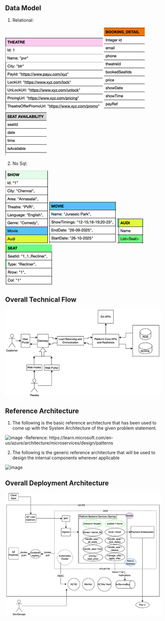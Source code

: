 Data Model
----------
1) Relational:

![img_1.png](img_1.png)  ![img_2.png](img_2.png)  ![img_3.png](img_3.png)

2) No Sql:

![img_4.png](img_4.png)  ![img_5.png](img_5.png)  ![img_6.png](img_6.png)  ![img_7.png](img_7.png)
			

Overall Technical Flow
-----------------------
![img_8.png](img_8.png)

Reference Architecture
----------------------
1) The following is the basic reference architecture that has been used to come up with the System Architecture of the given problem statement.
<img width="973" height="442" alt="image" src="https://github.com/user-attachments/assets/6364f21c-f198-488b-b85e-2dbb319a4e42" />
-Reference: https://learn.microsoft.com/en-us/azure/architecture/microservices/design/patterns


2) The following is the generic reference architecture that will be used to design the internal
components wherever applicable
<img width="562" height="283" alt="image" src="https://github.com/user-attachments/assets/917dbad6-2c9d-42b8-8083-1816ef6ab9b0" />


Overall Deployment Architecture
--------------------------------
![img.png](img.png)



